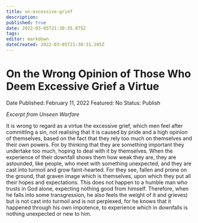 ```yaml
---
title: on-excessive-grief
description: 
published: true
date: 2022-03-05T21:30:35.875Z
tags: 
editor: markdown
dateCreated: 2022-03-05T21:30:31.285Z
---
```


# On the Wrong Opinion of Those Who Deem Excessive Grief a Virtue

Date Published: February 11, 2022
Featured: No
Status: Publish

*Excerpt from Unseen Warfare*

It is wrong to regard as a virtue the excessive grief, which men feel after committing a sin, not realising that it is caused by pride and a high opinion of themselves, based on the fact that they rely too much on themselves and their own powers. For by thinking that they are something important they undertake too much, hoping to deal with it by themselves. When the experience of their downfall shows them how weak they are, they are astounded, like people, who meet with something unexpected, and they are cast into turmoil and grow faint-hearted. For they see, fallen and prone on the ground, that graven image which is themselves, upon which they put all their hopes and expectations. This does not happen to a humble man who trusts in God alone, expecting nothing good from himself. Therefore, when he falls into some transgression, he also feels the weight of it and grieves) but is not cast into turmoil and is not perplexed, for he knows that it happened through his own impotence, to experience which in downfalls is nothing unexpected or new to him.